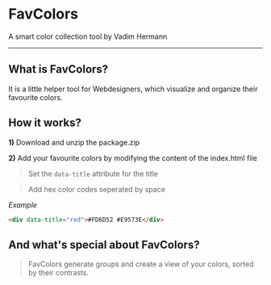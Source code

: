 # FavColors

A smart color collection tool by Vadim Hermann

---

## What is FavColors?
It is a little helper tool for Webdesigners, which visualize and organize their favourite colors.


## How it works?
**1)** Download and unzip the package.zip

**2)** Add your favourite colors by modifying the content of the index.html file

> Set the `data-title` attribute for the title

> Add hex color codes seperated by space

*Example* 
```html
<div data-title="red">#FD6D52 #E9573E</div>
````

## And what's special about FavColors?

> FavColors generate groups and create a view of your colors, sorted by their contrasts. 